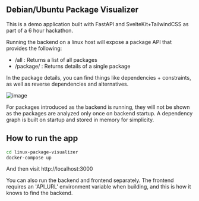 ## Debian/Ubuntu Package Visualizer

This is a demo application built with FastAPI and SvelteKit+TailwindCSS as part of a 6 hour hackathon.

Running the backend on a linux host will expose a package API that provides the following:
- /all : Returns a list of all packages
- /package/<name> : Returns details of a single package

In the package details, you can find things like dependencies + constraints, as well as reverse dependencies and alternatives.

![image](https://user-images.githubusercontent.com/8523191/187025673-3ee44f46-0e6c-4f58-9931-80160c0e67fa.png)

For packages introduced as the backend is running, they will not be shown as the packages are analyzed only once on backend startup.
A dependency graph is built on startup and stored in memory for simplicity.

## How to run the app

```bash
cd linux-package-visualizer
docker-compose up
```

And then visit http://localhost:3000

You can also run the backend and frontend separately. The frontend requires an 'API_URL' environment variable when building, and this is how it knows to find the backend.

